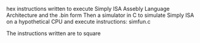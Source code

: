 hex instructions written to execute Simply ISA Assebly Language Architecture and the .bin form
Then a simulator in C to simulate Simply ISA on a hypothetical CPU and execute instructions: simfun.c

The instructions written are to square 
